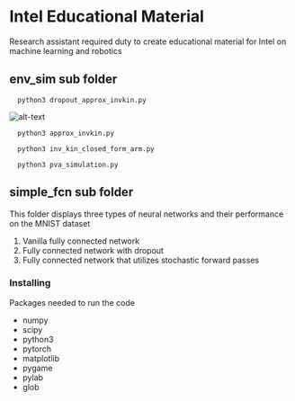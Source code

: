 # Intel Educational Material
Research assistant required duty to create educational material for Intel on machine learning and robotics



## env_sim sub folder
```
  python3 dropout_approx_invkin.py
```
![alt-text](https://github.com/trevor-richardson/educational_material/blob/master/visualizations/stoch_for_passes.gif)
```
  python3 approx_invkin.py
```
```
  python3 inv_kin_closed_form_arm.py
```
```
  python3 pva_simulation.py
```

## simple_fcn sub folder
This folder displays three types of neural networks and their performance on the MNIST dataset
1) Vanilla fully connected network
2) Fully connected network with dropout
3) Fully connected network that utilizes stochastic forward passes


### Installing

Packages needed to run the code
* numpy
* scipy
* python3
* pytorch
* matplotlib
* pygame
* pylab
* glob
